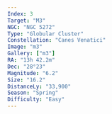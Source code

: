 ```yaml
---
Index: 3
Target: "M3"
NGC: "NGC 5272"
Type: "Globular Cluster"
Constellation: "Canes Venatici"
Image: "m3"
Gallery: ["m3"]
RA: "13h 42.2m"
Dec: "28°23"
Magnitude: "6.2"
Size: "16.2"
DistanceLy: "33,900"
Season: "Spring"
Difficulty: "Easy"
---
```

